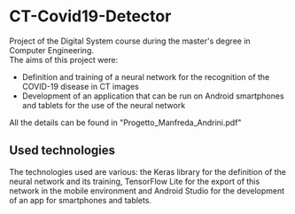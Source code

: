 # CT-Covid19-Detector
Project of the Digital System course during the master's degree in Computer Engineering.</br>
The aims of this project were:</br>
- Definition and training of a neural network for the recognition of the COVID-19 disease in CT images</br>
- Development of an application that can be run on Android smartphones and tablets for the use of the neural network</br>

All the details can be found in "Progetto_Manfreda_Andrini.pdf"

## Used technologies
The technologies used are various: the Keras library for the definition of the neural network and its training, TensorFlow Lite for the export of this network in the mobile environment and Android Studio for the development of an app for smartphones and tablets. 
